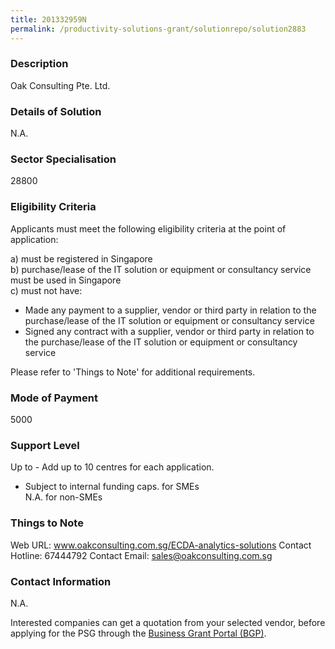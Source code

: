 ```yaml
---
title: 201332959N
permalink: /productivity-solutions-grant/solutionrepo/solution2883
---
```


### Description

Oak Consulting Pte. Ltd.

### Details of Solution

N.A.

### Sector Specialisation

28800

### Eligibility Criteria

Applicants must meet the following eligibility criteria at the point of application:

a) must be registered in Singapore <br>
b) purchase/lease of the IT solution or equipment or consultancy service must be used in Singapore <br>
c) must not have:
- Made any payment to a supplier, vendor or third party in relation to the purchase/lease of the IT solution or equipment or consultancy service
- Signed any contract with a supplier, vendor or third party in relation to the purchase/lease of the IT solution or equipment or consultancy service

Please refer to 'Things to Note' for additional requirements.

### Mode of Payment
5000

### Support Level
Up to  - Add up to 10 centres for each application.

- Subject to internal funding caps. for SMEs <br>
N.A. for non-SMEs

### Things to Note
Web URL: www.oakconsulting.com.sg/ECDA-analytics-solutions 
Contact Hotline: 67444792 
Contact Email: sales@oakconsulting.com.sg 


### Contact Information
N.A.

Interested companies can get a quotation from your selected vendor, before applying for the PSG through the <a target='_blank' rel='noopener' href='https://www.businessgrants.gov.sg/'>Business Grant Portal (BGP)</a>.
